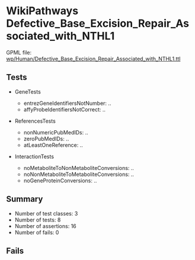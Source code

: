 # WikiPathways Defective_Base_Excision_Repair_Associated_with_NTHL1

GPML file: [wp/Human/Defective_Base_Excision_Repair_Associated_with_NTHL1.ttl](../wp/Human/Defective_Base_Excision_Repair_Associated_with_NTHL1.ttl)

## Tests

* GeneTests
    * entrezGeneIdentifiersNotNumber: ..
    * affyProbeIdentifiersNotCorrect: ..

* ReferencesTests
    * nonNumericPubMedIDs: ..
    * zeroPubMedIDs: ..
    * atLeastOneReference: ..

* InteractionTests
    * noMetaboliteToNonMetaboliteConversions: ..
    * noNonMetaboliteToMetaboliteConversions: ..
    * noGeneProteinConversions: ..

## Summary

* Number of test classes: 3
* Number of tests: 8
* Number of assertions: 16
* Number of fails: 0

## Fails

